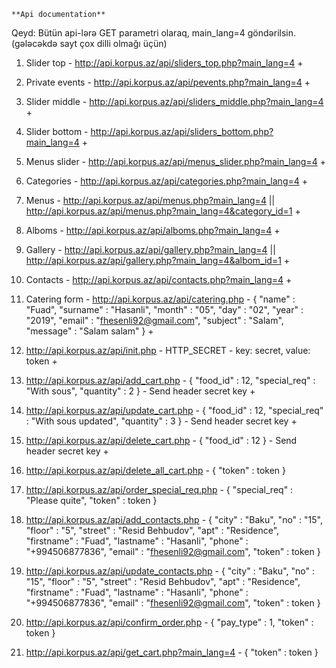     **Api documentation**
       
Qeyd: Bütün api-lərə GET parametri olaraq, main_lang=4 göndərilsin. (gələcəkdə sayt çox dilli olmağı üçün)

1. Slider top - http://api.korpus.az/api/sliders_top.php?main_lang=4 +

2. Private events - http://api.korpus.az/api/pevents.php?main_lang=4 +

3. Slider middle - http://api.korpus.az/api/sliders_middle.php?main_lang=4 +

4. Slider bottom - http://api.korpus.az/api/sliders_bottom.php?main_lang=4 +

5. Menus slider - http://api.korpus.az/api/menus_slider.php?main_lang=4 +

6. Categories - http://api.korpus.az/api/categories.php?main_lang=4 +

7. Menus - http://api.korpus.az/api/menus.php?main_lang=4 || http://api.korpus.az/api/menus.php?main_lang=4&category_id=1 +

8. Alboms - http://api.korpus.az/api/alboms.php?main_lang=4 +

9. Gallery - http://api.korpus.az/api/gallery.php?main_lang=4 || http://api.korpus.az/api/gallery.php?main_lang=4&albom_id=1 +

10. Contacts - http://api.korpus.az/api/contacts.php?main_lang=4 +

11. Catering form - http://api.korpus.az/api/catering.php - { "name" : "Fuad", "surname" : "Hasanli", "month" : "05", "day" : "02", "year" : "2019", "email" : "fhesenli92@gmail.com", "subject" : "Salam", "message" : "Salam salam" } +

12. http://api.korpus.az/api/init.php - HTTP_SECRET - key: secret, value: token +

13. http://api.korpus.az/api/add_cart.php - { "food_id" : 12, "special_req" : "With sous", "quantity" : 2 } - Send header secret key +

14. http://api.korpus.az/api/update_cart.php - { "food_id" : 12, "special_req" : "With sous updated", "quantity" : 3 } - Send header secret key +

15. http://api.korpus.az/api/delete_cart.php - { "food_id" : 12 } - Send header secret key +

16. http://api.korpus.az/api/delete_all_cart.php - { "token" : token }

17. http://api.korpus.az/api/order_special_req.php - { "special_req" : "Please quite", "token" : token }

18. http://api.korpus.az/api/add_contacts.php - { "city" : "Baku", "no" : "15", "floor" : "5", "street" : "Resid Behbudov", "apt" : "Residence", "firstname" : "Fuad", "lastname" : "Hasanli", "phone" : "+994506877836", "email" : "fhesenli92@gmail.com", "token" : token }

19. http://api.korpus.az/api/update_contacts.php - { "city" : "Baku", "no" : "15", "floor" : "5", "street" : "Resid Behbudov", "apt" : "Residence", "firstname" : "Fuad", "lastname" : "Hasanli", "phone" : "+994506877836", "email" : "fhesenli92@gmail.com", "token" : token }

20. http://api.korpus.az/api/confirm_order.php - { "pay_type" : 1, "token" : token }

21. http://api.korpus.az/api/get_cart.php?main_lang=4 - { "token" : token }